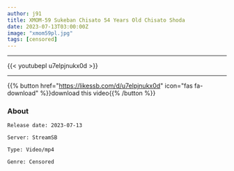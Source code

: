 ```yaml
---
author: j91
title: XMOM-59 Sukeban Chisato 54 Years Old Chisato Shoda
date: 2023-07-13T03:00:00Z
image: "xmom59pl.jpg"
tags: [censored]
---
```

___

{{< youtubepl u7elpjnukx0d >}}
___

{{% button href="https://likessb.com/d/u7elpjnukx0d" icon="fas fa-download" %}}download this video{{% /button %}}
### About

`Release date: 2023-07-13`

`Server: StreamSB`

`Type: Video/mp4`

`Genre:	Censored`